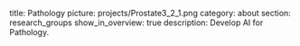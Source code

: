 title: Pathology
picture: projects/Prostate3_2_1.png
category: about
section: research_groups
show_in_overview: true
description: Develop AI for Pathology.